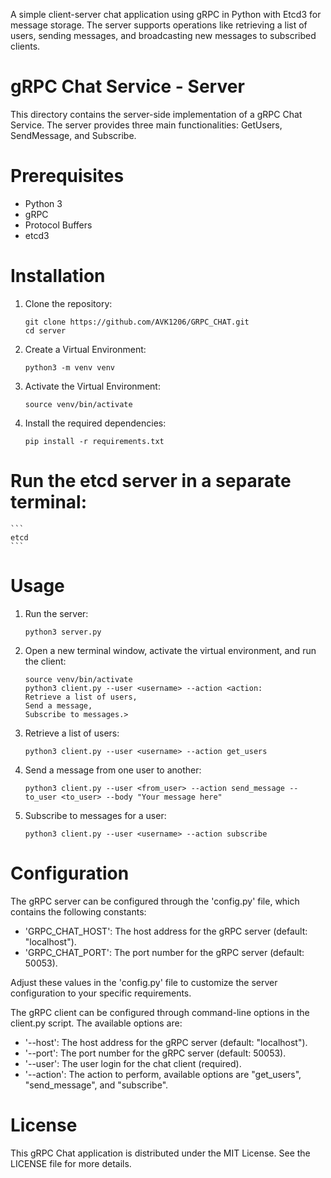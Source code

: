 A simple client-server chat application using gRPC in Python with Etcd3 for message storage. The server supports operations like retrieving a list of users, sending messages, and broadcasting new messages to subscribed clients.

# gRPC Chat Service - Server

This directory contains the server-side implementation of a gRPC Chat Service. The server provides three main functionalities: GetUsers, SendMessage, and Subscribe.

# Prerequisites

- Python 3
- gRPC
- Protocol Buffers
- etcd3

# Installation

1. Clone the repository:

    ```
    git clone https://github.com/AVK1206/GRPC_CHAT.git
    cd server
    ```
   
2. Create a Virtual Environment:
   
   ```
   python3 -m venv venv
   ```
   
3. Activate the Virtual Environment:
   
   ```
   source venv/bin/activate
   ```

4. Install the required dependencies:

    ```
    pip install -r requirements.txt
    ```


# Run the etcd server in a separate terminal:

    ```
    etcd
    ```

# Usage

1. Run the server:

   ```
   python3 server.py
   ```

2. Open a new terminal window, activate the virtual environment, and run the client:
   
   ```
   source venv/bin/activate
   python3 client.py --user <username> --action <action: 
   Retrieve a list of users,
   Send a message,
   Subscribe to messages.>
   ```
   
3. Retrieve a list of users:
   
   ```
   python3 client.py --user <username> --action get_users
   ```
   
4. Send a message from one user to another:
   
   ```
   python3 client.py --user <from_user> --action send_message --to_user <to_user> --body "Your message here"
   ```
   
5. Subscribe to messages for a user:
   
   ```
   python3 client.py --user <username> --action subscribe
   ```
   
# Configuration

The gRPC server can be configured through the 'config.py' file, which contains the following constants:

- 'GRPC_CHAT_HOST': The host address for the gRPC server (default: "localhost").
- 'GRPC_CHAT_PORT': The port number for the gRPC server (default: 50053).

Adjust these values in the 'config.py' file to customize the server configuration to your specific requirements.

The gRPC client can be configured through command-line options in the client.py script. The available options are:

- '--host': The host address for the gRPC server (default: "localhost").
- '--port': The port number for the gRPC server (default: 50053).
- '--user': The user login for the chat client (required).
- '--action': The action to perform, available options are "get_users", "send_message", and "subscribe".


# License
This gRPC Chat application is distributed under the MIT License. See the LICENSE file for more details.
